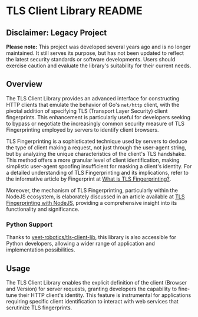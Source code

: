 # TLS Client Library README

## Disclaimer: Legacy Project

**Please note:** This project was developed several years ago and is no longer maintained. It still serves its purpose, but has not been updated to reflect the latest security standards or software developments. Users should exercise caution and evaluate the library's suitability for their current needs.

## Overview

The TLS Client Library provides an advanced interface for constructing HTTP clients that emulate the behavior of Go's `net/http` client, with the pivotal addition of specifying TLS (Transport Layer Security) client fingerprints. This enhancement is particularly useful for developers seeking to bypass or negotiate the increasingly common security measure of TLS Fingerprinting employed by servers to identify client browsers. 

TLS Fingerprinting is a sophisticated technique used by servers to deduce the type of client making a request, not just through the user-agent string, but by analyzing the unique characteristics of the client's TLS handshake. This method offers a more granular level of client identification, making simplistic user-agent spoofing insufficient for masking a client's identity. For a detailed understanding of TLS Fingerprinting and its implications, refer to the informative article by Fingerprint at [What is TLS Fingerprinting?](https://fingerprint.com/blog/what-is-tls-fingerprinting-transport-layer-security/).

Moreover, the mechanism of TLS Fingerprinting, particularly within the NodeJS ecosystem, is elaborately discussed in an article available at [TLS Fingerprinting with NodeJS](https://httptoolkit.tech/blog/tls-fingerprinting-node-js/#how-does-tls-fingerprinting-work), providing a comprehensive insight into its functionality and significance.


### Python Support

Thanks to [yeet-robotics/tls-client-lib](https://github.com/yeet-robotics/tls-client-lib), this library is also accessible for Python developers, allowing a wider range of application and implementation possibilities.

## Usage

The TLS Client Library enables the explicit definition of the client (Browser and Version) for server requests, granting developers the capability to fine-tune their HTTP client's identity. This feature is instrumental for applications requiring specific client identification to interact with web services that scrutinize TLS fingerprints.
